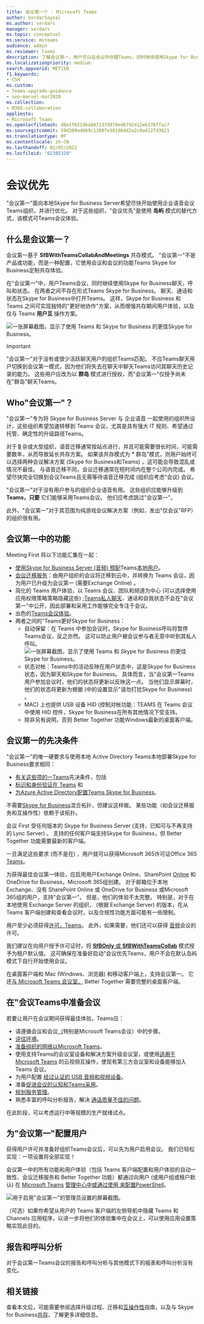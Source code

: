 ```yaml
---
title: 会议第一个 - Microsoft Teams
author: SerdarSoysal
ms.author: serdars
manager: serdars
ms.topic: conceptual
ms.service: msteams
audience: admin
ms.reviewer: lsomi
description: 了解会议第一，用户可以在会议中创建Teams，同时继续使用Skype for Business聊天、呼叫和状态。
ms.localizationpriority: medium
search.appverid: MET150
f1.keywords:
- CSH
ms.custom:
- Teams-upgrade-guidance
- seo-marvel-mar2020
ms.collection:
- M365-collaboration
appliesto:
- Microsoft Teams
ms.openlocfilehash: d8e1f6519bab87137d978ed6792d12eb37bffac7
ms.sourcegitcommit: 59d209ed669c13807e38196dd2a2c0a4127d3621
ms.translationtype: MT
ms.contentlocale: zh-CN
ms.lasthandoff: 02/05/2022
ms.locfileid: "62385320"
---
```

# <a name="meetings-first"></a>会议优先

"会议第一"面向本地Skype for Business Server希望尽快开始使用企业语音会议Teams组织，并进行优化。 对于这些组织，"会议优先"是使用 **岛屿** 模式的替代方式，该模式可Teams会议体验。

## <a name="what-is-meetings-first"></a>什么是会议第一？

会议第一基于 **SfBWithTeamsCollabAndMeetings** 共存模式。 "会议第一"不是产品或功能，而是一种配置，它使用会议和会议的功能Teams Skype for Business定制共存体验。

在"会议第一"中，用户Teams会议，同时继续使用Skype for Business聊天、呼叫和状态。 在两者之间不存在形式Teams Skype for Business。 聊天、通话和状态在Skype for Business中打开Teams。 这样，Skype for Business 和 Teams 之间可实现独特的"更好地协作"方案，从而增强共存期间用户体验，以及仅与 Teams **用户互** 操作方案。

![一张屏幕截图，显示了使用 Teams 和 Skype for Business 的更佳Skype for Business。](media/meetings-first-meeting-in-meeting.png)

> [!Important]
> "会议第一"对于没有或很少活跃聊天用户的组织Teams匹配。 不应Teams聊天用户切换到会议第一模式，因为他们将失去在聊天中聊天Teams访问其聊天历史记录的能力。 这些用户应改为以 **群岛** 模式进行授权，而"会议第一"仅授予尚未在"群岛"聊天Teams。

## <a name="who-should-consider-meetings-first"></a>Who"会议第一"？

"会议第一"专为将 Skype for Business Server 与 企业语音 一起使用的组织所设计，这些组织希望加速转移到 Teams 会议，尤其是具有强大 IT 规则、希望通过托管、确定性的升级路径Teams。

对于复杂或大型组织，语音迁移通常按站点进行，并且可能需要很长时间，可能需要数年，从而导致延长共存方案。 如果该共存模式为 **"** 群岛"模式，则用户始终可以选择两种会议解决方案 (Skype for Business和Teams) ，这可能会导致混乱或情况不最佳。 与语音迁移不同，会议迁移通常在短时间内在整个公司内完成。 希望尽快完全切换到会议Teams且无需等待语音迁移完成 (组织应考虑"会议) 会议。

"会议第一"对于没有用户参与的组织企业语音有用。 这些组织应能够升级到 **Teams，只要** 它们能够采用Teams会议。 他们应考虑跳过"会议第一"。

此外，"会议第一"对于其范围为纯游戏会议解决方案（例如，发出"仅会议"RFP）的组织很有用。

## <a name="capabilities-in-meetings-first"></a>会议第一中的功能

Meeting First 将以下功能汇集在一起：

- [使用Skype for Business Server (音频) 预配](./tutorial-audio-conferencing.yml?tutorial-step=3)Teams[本地用户](tutorial-audio-conferencing.yml)。
- [会议迁移服务](/skypeforbusiness/audio-conferencing-in-office-365/setting-up-the-meeting-migration-service-mms)：由用户组织的会议将迁移到云中，并转换为 Teams 会议，因为用户已升级为会议第一 (需要Exchange Online) 。
- 简化的 Teams 用户体验，以 Teams 会议、团队和频道为中心 (可以选择使用应用权限策略策略隐藏这些) ;[](teams-app-permission-policies.md)[Teams私人聊天](teams-client-experience-and-conformance-to-coexistence-modes.md)、通话和自我状态不会在"会议第一"中公开，因此部署和采用工作能够完全专注于会议。
- 出色的[Teams会议体验](tutorial-meetings-in-teams.yml)。
- 两者之间的"Teams更好Skype for Business： 
  - 自动保留：在 Teams 中参加会议时，Skype for Business呼叫将暂停Teams会议，反之亦然。 这可以防止用户被会议参与者无意中听到其私人呼叫。
    ![一张屏幕截图，显示了使用 Teams 和 Skype for Business 的更佳Skype for Business。](media/meetings-first-better-together-hold.png)
  - 状态对帐：Teams中的活动反映在用户状态中，这是Skype for Business状态，因为聊天和Skype for Business。 具体而言，当"会议第一Teams用户参加会议时，他们的状态将更新以反映这一点。 当他们显示屏幕时，他们的状态将更新为根据 (中的设置显示"请勿打扰Skype for Business) 。
  - MAC) 上也提供 USB 设备 HID (控制对帐功能：TEAMS 在 Teams 会议中使用 HID 控件，Skype for Business在所有其他情况下受支持。
  - 除非另有说明，否则 Better Together 功能Windows最新的桌面客户端。

## <a name="prerequisites-for-meetings-first"></a>会议第一的先决条件

"会议第一"的唯一硬要求与使用本地 Active Directory Teams本地部署Skype for Business要求相同：

- [有关这些项的一Teams](upgrade-plan-journey-prerequisites.md)先决条件，包括
- [标识和身份验证在 Teams](identify-models-authentication.md) 和
- [为Azure Active Directory配置Teams Skype for Business](/skypeforbusiness/hybrid/configure-azure-ad-connect)。

不需要[Skype for Business](/skypeforbusiness/hybrid/configure-federation-with-skype-for-business-online)混合拓扑，但建议这样做。 某些功能（如会议迁移服务和互操作性）依赖于该拓扑。

会议 First 受任何版本的 Skype for Business Server (支持，已知可与不再支持的 Lync Server) 。 支持的任何客户端支持Skype for Business，但 Better Together 功能需要最新的客户端。

一旦满足这些要求 (而不是在) ，用户就可以获得Microsoft 365许可证Office 365 [Teams](/office365/enterprise/assign-licenses-to-user-accounts)。

为获得最佳会议第一体验，应启用用户Exchange Online、[](exchange-teams-interact.md)SharePoint [Online](sharepoint-onedrive-interact.md) 和 OneDrive for Business，Microsoft 365组创建。 对于邮箱位于本地Exchange、没有 SharePoint Online 或 OneDrive for Business 或Microsoft 365组的用户，支持"会议第一"。 但是，他们的体验不太完整。 特别是，对于在本地使用 Exchange Server 的组织， (根据 Exchange Server) 的版本，在从 Teams 客户端创建和查看会议时，以及合规性功能方面可能有一些限制。

用户至少必须获得[许可，Teams](/microsoft-365/admin/manage/assign-licenses-to-users)。 此外，如果需要，他们还可以获得 [音频](set-up-audio-conferencing-in-teams.md)会议的许可。

我们建议在向用户授予许可证时，将 [**SfBOnly** 或 **SfBWithTeamsCollab**](/powershell/module/skype/grant-csteamsupgradepolicy?view=skype-ps) 模式授予为租户默认值。 这可确保在准备好启动"会议优先Teams，用户不会在默认岛屿模式下自行开始使用会议。

在桌面客户端和 Mac (Windows、浏览器) 和移动客户端上，支持会议第一。 它还[与 Microsoft Teams 会议室。](/microsoftteams/room-systems/) Better Together 需要完整的桌面客户端。

## <a name="prepare-for-teams-meetings-in-meetings-first"></a>在"会议Teams中准备会议

若要让用户在会议期间获得最佳体验，Teams应：

- 请遵循会议和会议[（](deploy-meetings-microsoft-teams-landing-page.md)特别是Microsoft Teams会议）中的步骤。
- [评估环境](3-envision-evaluate-my-environment.md)。
- [准备组织的网络以Microsoft Teams](prepare-network.md)。
- 使用支持Teams的会议室设备和解决方案升级会议室，[](/skypeforbusiness/certification/devices-meeting-rooms?bc=%2fmicrosoftteams%2fbreadcrumb%2ftoc.json&toc=%2fMicrosoftTeams%2ftoc.json)或使用[适用于 Microsoft Teams](cloud-video-interop.md) 的云视频互操作，使现有第三方会议室和设备能够加入 Teams 会议。
- 为用户配置 [经过认证的 USB 音频和视频设备](/skypeforbusiness/certification/devices-usb-devices?bc=%2fmicrosoftteams%2fbreadcrumb%2ftoc.json&toc=%2fMicrosoftTeams%2ftoc.json)。
- 准备[促进会议的认知和Teams采用](adopt-microsoft-teams-landing-page.md)。
- [规划服务管理](4-envision-plan-my-service-management.md)。
- 熟悉丰富的呼叫分析报告，解决 [通话质量不佳的问题](use-call-analytics-to-troubleshoot-poor-call-quality.md)。

在此阶段，可以考虑运行中等规模的生产就绪试点。

## <a name="configure-users-for-meetings-first"></a>为"会议第一"配置用户

获得用户许可并准备好组织Teams会议后，可以先为用户启用会议。 我们已轻松实现：一项设置将全部实现！

会议第一中的所有功能和用户体验（包括 Teams 客户端配置和用户体验的自动一致性、[](teams-client-experience-and-conformance-to-coexistence-modes.md)会议迁移服务和 Better Together 功能）都通过向用户 (或用户组或租户默认) 在 [](setting-your-coexistence-and-upgrade-settings.md) [Microsoft Teams](manage-teams-in-modern-portal.md) [管理中心中或通过使用 来配置PowerShell](/powershell/module/skype/grant-csteamsupgradepolicy?view=skype-ps)。

![用于启用"会议第一"的管理员设置的屏幕截图。](media/teams-meeting-admin-settings.png)

（可选）如果你希望从用户的 Teams 客户端的左侧导航中隐藏 Teams 和 Channels 应用程序，以进一步将他们的体验集中在会议上，可以使用应用设置策略实现此目的。[](teams-app-setup-policies.md)

## <a name="reporting-and-call-analytics"></a>报告和呼叫分析

对于会议第一Teams会议的报告和呼叫分析与其他模式下的报表和呼叫分析没有变化。

## <a name="related-links"></a>相关链接

查看本文后，可能需要参阅选择升级过程、迁移[](upgrade-and-coexistence-of-skypeforbusiness-and-teams.md)和[互操作性](migration-interop-guidance-for-teams-with-skype.md)指南，以及与 Skype for Business[共存](coexistence-chat-calls-presence.md)，了解更多详细信息。

